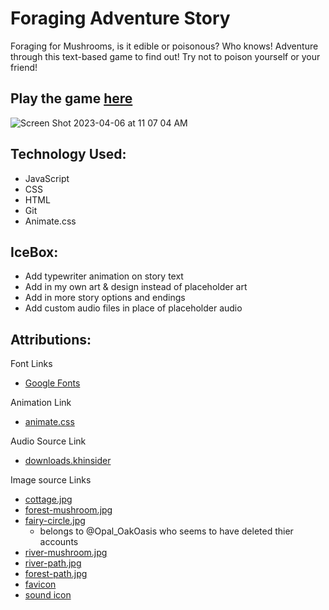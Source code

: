 # Foraging Adventure Story
Foraging for Mushrooms, is it edible or poisonous? Who knows! Adventure through this text-based game to find out! Try not to poison yourself or your friend!
## Play the game [here](https://foraging-adventure.netlify.app)

![Screen Shot 2023-04-06 at 11 07 04 AM](https://user-images.githubusercontent.com/127788664/230435773-1d9a0b46-8e8e-4667-92aa-fa655c7a36e0.png)

## Technology Used:
- JavaScript
- CSS
- HTML
- Git
- Animate.css

## IceBox:
- Add typewriter animation on story text
- Add in my own art & design instead of placeholder art
- Add in more story options and endings
- Add custom audio files in place of placeholder audio

## Attributions:
Font Links
 - [Google Fonts](https://fonts.google.com/)

Animation Link
- [animate.css](https://animate.style/)

Audio Source Link
- [downloads.khinsider](https://downloads.khinsider.com/game-soundtracks/album/animal-crossing-new-horizons-2020-switch-gamerip)

Image source Links
- [cottage.jpg](https://i.pinimg.com/originals/97/85/ac/9785accb11bc4122ffbc381ea46eea01.jpg)
- [forest-mushroom.jpg](https://www.reddit.com/r/ac_newhorizons/comments/k3dtuj/foraging_for_mushrooms/)
- [fairy-circle.jpg](https://i.pinimg.com/originals/0f/c8/05/0fc8055774c200d5cab83d706fc90d33.jpg)
  - belongs to @Opal_OakOasis who seems to have deleted thier accounts
- [river-mushroom.jpg](https://pin.it/1tmVxDv)
- [river-path.jpg](https://i.pinimg.com/originals/41/28/e7/4128e743bd9ba254262536233f850f02.jpg)
- [forest-path.jpg](https://www.instagram.com/p/CM6XKJaJFtZ/)
- [favicon](https://www.flaticon.com/free-icons/mushroom)
- [sound icon](https://www.flaticon.com/free-icons/speaker)